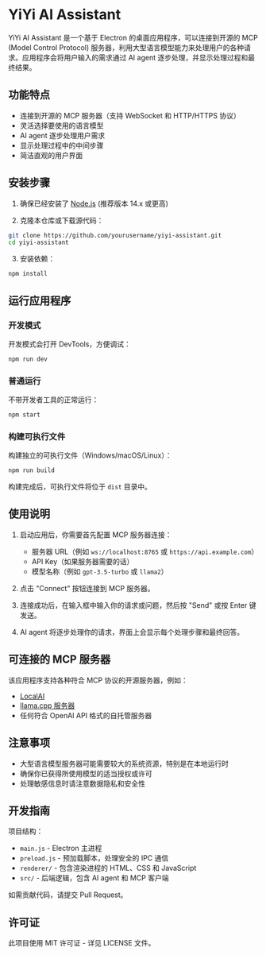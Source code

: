 # YiYi AI Assistant

YiYi AI Assistant 是一个基于 Electron 的桌面应用程序，可以连接到开源的 MCP (Model Control Protocol) 服务器，利用大型语言模型能力来处理用户的各种请求。应用程序会将用户输入的需求通过 AI agent 逐步处理，并显示处理过程和最终结果。

## 功能特点

- 连接到开源的 MCP 服务器（支持 WebSocket 和 HTTP/HTTPS 协议）
- 灵活选择要使用的语言模型
- AI agent 逐步处理用户需求
- 显示处理过程中的中间步骤
- 简洁直观的用户界面

## 安装步骤

1. 确保已经安装了 [Node.js](https://nodejs.org/) (推荐版本 14.x 或更高)

2. 克隆本仓库或下载源代码：

```bash
git clone https://github.com/yourusername/yiyi-assistant.git
cd yiyi-assistant
```

3. 安装依赖：

```bash
npm install
```

## 运行应用程序

### 开发模式

开发模式会打开 DevTools，方便调试：

```bash
npm run dev
```

### 普通运行

不带开发者工具的正常运行：

```bash
npm start
```

### 构建可执行文件

构建独立的可执行文件（Windows/macOS/Linux）：

```bash
npm run build
```

构建完成后，可执行文件将位于 `dist` 目录中。

## 使用说明

1. 启动应用后，你需要首先配置 MCP 服务器连接：
   - 服务器 URL（例如 `ws://localhost:8765` 或 `https://api.example.com`）
   - API Key（如果服务器需要的话）
   - 模型名称（例如 `gpt-3.5-turbo` 或 `llama2`）

2. 点击 "Connect" 按钮连接到 MCP 服务器。

3. 连接成功后，在输入框中输入你的请求或问题，然后按 "Send" 或按 Enter 键发送。

4. AI agent 将逐步处理你的请求，界面上会显示每个处理步骤和最终回答。

## 可连接的 MCP 服务器

该应用程序支持各种符合 MCP 协议的开源服务器，例如：

- [LocalAI](https://github.com/go-skynet/LocalAI)
- [llama.cpp 服务器](https://github.com/ggerganov/llama.cpp)
- 任何符合 OpenAI API 格式的自托管服务器

## 注意事项

- 大型语言模型服务器可能需要较大的系统资源，特别是在本地运行时
- 确保你已获得所使用模型的适当授权或许可
- 处理敏感信息时请注意数据隐私和安全性

## 开发指南

项目结构：

- `main.js` - Electron 主进程
- `preload.js` - 预加载脚本，处理安全的 IPC 通信
- `renderer/` - 包含渲染进程的 HTML、CSS 和 JavaScript
- `src/` - 后端逻辑，包含 AI agent 和 MCP 客户端

如需贡献代码，请提交 Pull Request。

## 许可证

此项目使用 MIT 许可证 - 详见 LICENSE 文件。

